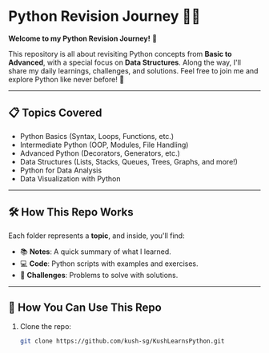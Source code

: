 # Python Revision Journey 🐍✨  
**Welcome to my Python Revision Journey!** 🚀  

This repository is all about revisiting Python concepts from **Basic to Advanced**, with a special focus on **Data Structures**. 
Along the way, I'll share my daily learnings, challenges, and solutions. Feel free to join me and explore Python like never before! 🌟  

---

## 📋 Topics Covered  
- Python Basics (Syntax, Loops, Functions, etc.)  
- Intermediate Python (OOP, Modules, File Handling)  
- Advanced Python (Decorators, Generators, etc.)  
- Data Structures (Lists, Stacks, Queues, Trees, Graphs, and more!)
- Python for Data Analysis
- Data Visualization with Python  

---

## 🛠️ How This Repo Works  
Each folder represents a **topic**, and inside, you'll find:  
- 📚 **Notes**: A quick summary of what I learned.  
- 💻 **Code**: Python scripts with examples and exercises.  
- 🧩 **Challenges**: Problems to solve with solutions.  

---

## 🤔 How You Can Use This Repo  
1. Clone the repo:  
   ```bash
   git clone https://github.com/kush-sg/KushLearnsPython.git
